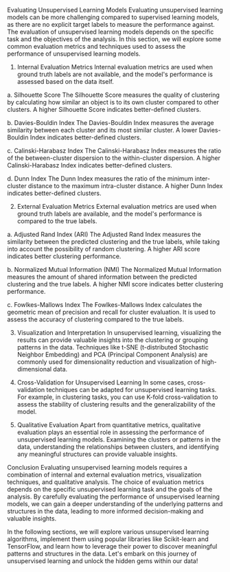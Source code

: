 Evaluating Unsupervised Learning Models
Evaluating unsupervised learning models can be more challenging compared to supervised learning models, as there are no explicit target labels to measure the performance against. The evaluation of unsupervised learning models depends on the specific task and the objectives of the analysis. In this section, we will explore some common evaluation metrics and techniques used to assess the performance of unsupervised learning models.

1. Internal Evaluation Metrics
Internal evaluation metrics are used when ground truth labels are not available, and the model's performance is assessed based on the data itself.

a. Silhouette Score
The Silhouette Score measures the quality of clustering by calculating how similar an object is to its own cluster compared to other clusters. A higher Silhouette Score indicates better-defined clusters.

b. Davies-Bouldin Index
The Davies-Bouldin Index measures the average similarity between each cluster and its most similar cluster. A lower Davies-Bouldin Index indicates better-defined clusters.

c. Calinski-Harabasz Index
The Calinski-Harabasz Index measures the ratio of the between-cluster dispersion to the within-cluster dispersion. A higher Calinski-Harabasz Index indicates better-defined clusters.

d. Dunn Index
The Dunn Index measures the ratio of the minimum inter-cluster distance to the maximum intra-cluster distance. A higher Dunn Index indicates better-defined clusters.

2. External Evaluation Metrics
External evaluation metrics are used when ground truth labels are available, and the model's performance is compared to the true labels.

a. Adjusted Rand Index (ARI)
The Adjusted Rand Index measures the similarity between the predicted clustering and the true labels, while taking into account the possibility of random clustering. A higher ARI score indicates better clustering performance.

b. Normalized Mutual Information (NMI)
The Normalized Mutual Information measures the amount of shared information between the predicted clustering and the true labels. A higher NMI score indicates better clustering performance.

c. Fowlkes-Mallows Index
The Fowlkes-Mallows Index calculates the geometric mean of precision and recall for cluster evaluation. It is used to assess the accuracy of clustering compared to the true labels.

3. Visualization and Interpretation
In unsupervised learning, visualizing the results can provide valuable insights into the clustering or grouping patterns in the data. Techniques like t-SNE (t-distributed Stochastic Neighbor Embedding) and PCA (Principal Component Analysis) are commonly used for dimensionality reduction and visualization of high-dimensional data.

4. Cross-Validation for Unsupervised Learning
In some cases, cross-validation techniques can be adapted for unsupervised learning tasks. For example, in clustering tasks, you can use K-fold cross-validation to assess the stability of clustering results and the generalizability of the model.

5. Qualitative Evaluation
Apart from quantitative metrics, qualitative evaluation plays an essential role in assessing the performance of unsupervised learning models. Examining the clusters or patterns in the data, understanding the relationships between clusters, and identifying any meaningful structures can provide valuable insights.

Conclusion
Evaluating unsupervised learning models requires a combination of internal and external evaluation metrics, visualization techniques, and qualitative analysis. The choice of evaluation metrics depends on the specific unsupervised learning task and the goals of the analysis. By carefully evaluating the performance of unsupervised learning models, we can gain a deeper understanding of the underlying patterns and structures in the data, leading to more informed decision-making and valuable insights.

In the following sections, we will explore various unsupervised learning algorithms, implement them using popular libraries like Scikit-learn and TensorFlow, and learn how to leverage their power to discover meaningful patterns and structures in the data. Let's embark on this journey of unsupervised learning and unlock the hidden gems within our data!